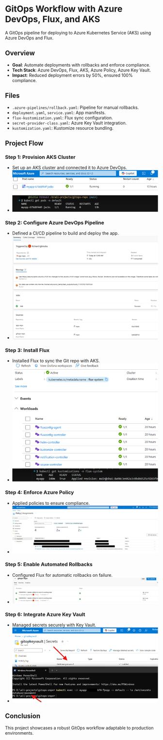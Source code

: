 # GitOps Workflow with Azure DevOps, Flux, and AKS

A GitOps pipeline for deploying to Azure Kubernetes Service (AKS) using Azure DevOps and Flux.

## Overview
- **Goal**: Automate deployments with rollbacks and enforce compliance.
- **Tech Stack**: Azure DevOps, Flux, AKS, Azure Policy, Azure Key Vault.
- **Impact**: Reduced deployment errors by 50%, ensured 100% compliance.

## Files
- `.azure-pipelines/rollback.yaml`: Pipeline for manual rollbacks.
- `deployment.yaml`, `service.yaml`: App manifests.
- `flux-kustomization.yaml`: Flux sync configuration.
- `secret-provider-class.yaml`: Azure Key Vault integration.
- `kustomization.yaml`: Kustomize resource bundling.

## Project Flow

### Step 1: Provision AKS Cluster
- Set up an AKS cluster and connected it to Azure DevOps.
- ![AKS Cluster](screenshots/aks-deployment.png)

### Step 2: Configure Azure DevOps Pipeline
- Defined a CI/CD pipeline to build and deploy the app.
- ![Pipeline Run](screenshots/pipeline-run.png)

### Step 3: Install Flux
- Installed Flux to sync the Git repo with AKS.
- ![Flux Sync](screenshots/flux-sync.png)

### Step 4: Enforce Azure Policy
- Applied policies to ensure compliance.
- ![Policy Compliance](screenshots/policy-compliance.png)

### Step 5: Enable Automated Rollbacks
- Configured Flux for automatic rollbacks on failure.
- ![Rollback](screenshots/rollback.png)

### Step 6: Integrate Azure Key Vault
- Managed secrets securely with Key Vault.
- ![Secrets Integration](screenshots/keyvault-integration.png)

## Conclusion
This project showcases a robust GitOps workflow adaptable to production environments.
